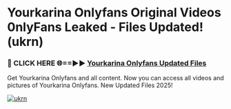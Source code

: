 # Yourkarina Onlyfans Original Videos 0nlyFans Leaked - Files Updated! (ukrn)

<h3>🔴 CLICK HERE 🌐==►► <a href="https://tinyurl.com/3hn5wdd3" rel="nofollow">Yourkarina Onlyfans Updated Files</a></h3>

Get Yourkarina Onlyfans and all content. Now you can access all videos and pictures of Yourkarina Onlyfans. New Updated Files 2025!

[![ukrn](https://i.imgur.com/4HnBqBT.gif)](https://tinyurl.com/3hn5wdd3)
